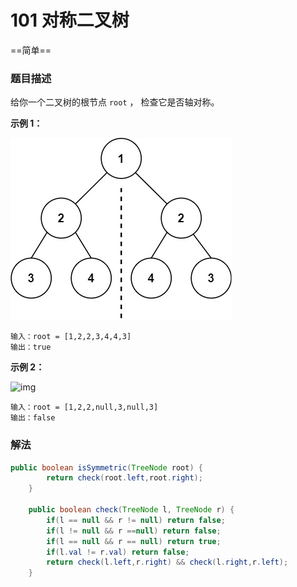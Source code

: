 # 101 对称二叉树

==简单==

### 题目描述

给你一个二叉树的根节点 `root` ， 检查它是否轴对称。

 

**示例 1：**

![img](https://raw.githubusercontent.com/Quinlan7/pic_cloud/main/img/202411111010326.png)

```
输入：root = [1,2,2,3,4,4,3]
输出：true
```

**示例 2：**

![img](https://pic.leetcode.cn/1698027008-nPFLbM-image.png)

```
输入：root = [1,2,2,null,3,null,3]
输出：false
```



### 解法

```java
public boolean isSymmetric(TreeNode root) {
        return check(root.left,root.right);
    }

    public boolean check(TreeNode l, TreeNode r) {
        if(l == null && r != null) return false;
        if(l != null && r ==null) return false;
        if(l == null && r == null) return true;
        if(l.val != r.val) return false;
        return check(l.left,r.right) && check(l.right,r.left);
    }
```

